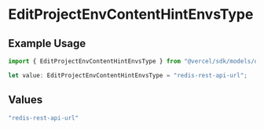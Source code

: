 # EditProjectEnvContentHintEnvsType

## Example Usage

```typescript
import { EditProjectEnvContentHintEnvsType } from "@vercel/sdk/models/operations/editprojectenv.js";

let value: EditProjectEnvContentHintEnvsType = "redis-rest-api-url";
```

## Values

```typescript
"redis-rest-api-url"
```
